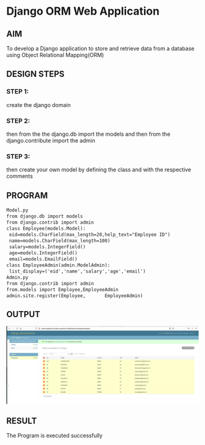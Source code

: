 # Django ORM Web Application

## AIM
To develop a Django application to store and retrieve data from a database using Object Relational Mapping(ORM)

## DESIGN STEPS

### STEP 1:
create the django domain
### STEP 2:

then from the the django.db import the models and then from the django.contribute import the admin
### STEP 3:

then create your own model by defining the class and with the respective comments

## PROGRAM
```
Model.py
from django.db import models
from django.contrib import admin 
class Employee(models.Model):
 eid=models.CharField(max_length=20,help_text="Employee ID")
 name=models.CharField(max_length=100)
 salary=models.IntegerField()
 age=models.IntegerField()
 email=models.EmailField()
class EmployeeAdmin(admin.ModelAdmin):
 list_display=('eid','name','salary','age','email')
Admin.py
from django.contrib import admin
from.models import Employee,EmployeeAdmin
admin.site.register(Employee,       EmployeeAdmin)
```
## OUTPUT

![](orm.png)


## RESULT
The Program is executed successfully